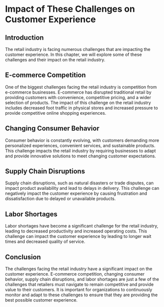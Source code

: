 Impact of These Challenges on Customer Experience
===================================================================================================

Introduction
------------

The retail industry is facing numerous challenges that are impacting the customer experience. In this chapter, we will explore some of these challenges and their impact on the retail industry.

E-commerce Competition
----------------------

One of the biggest challenges facing the retail industry is competition from e-commerce businesses. E-commerce has disrupted traditional retail by providing customers with convenience, competitive pricing, and a wider selection of products. The impact of this challenge on the retail industry includes decreased foot traffic in physical stores and increased pressure to provide competitive online shopping experiences.

Changing Consumer Behavior
--------------------------

Consumer behavior is constantly evolving, with customers demanding more personalized experiences, convenient services, and sustainable products. This challenge impacts the retail industry by requiring businesses to adapt and provide innovative solutions to meet changing customer expectations.

Supply Chain Disruptions
------------------------

Supply chain disruptions, such as natural disasters or trade disputes, can impact product availability and lead to delays in delivery. This challenge can negatively impact the customer experience by causing frustration and dissatisfaction due to delayed or unavailable products.

Labor Shortages
---------------

Labor shortages have become a significant challenge for the retail industry, leading to decreased productivity and increased operating costs. This challenge can impact the customer experience by leading to longer wait times and decreased quality of service.

Conclusion
----------

The challenges facing the retail industry have a significant impact on the customer experience. E-commerce competition, changing consumer behavior, supply chain disruptions, and labor shortages are just a few of the challenges that retailers must navigate to remain competitive and provide value to their customers. It is important for organizations to continuously monitor and adapt to these challenges to ensure that they are providing the best possible customer experience.
